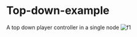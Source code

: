 # Top-down-example
A top down player controller in a single node
![f1](https://github.com/Armory-Community-Channel/Top-down-example/assets/116981508/c0e6eff2-8be6-4453-a7b4-95e76c7b1cf5)
